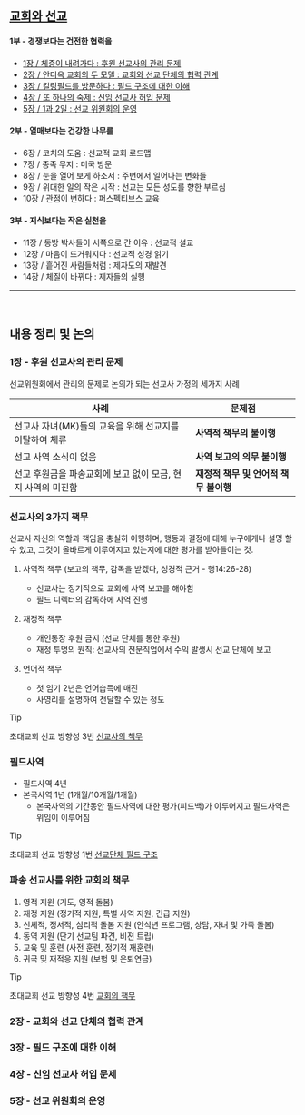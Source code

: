 ## [교회와 선교](https://www.duranno.us/view/goods.asp?cod=479794)
#### 1부 - 경쟁보다는 건전한 협력을
* [1장 / 체중이 내려가다 : 후원 선교사의 관리 문제](#1장---후원-선교사의-관리-문제)
* [2장 / 안디옥 교회의 두 모델 : 교회와 선교 단체의 협력 관계](#2장---교회와-선교-단체의-협력-관계)
* [3장 / 킬링필드를 방문하다 : 필드 구조에 대한 이해](#3장---필드-구조에-대한-이해)
* [4장 / 또 하나의 숙제 : 신임 선교사 허입 문제](#4장---신임-선교사-허입-문제)
* [5장 / 1과 2일 : 선교 위원회의 운영](#5장---선교-위원회의-운영)

#### 2부 - 열매보다는 건강한 나무를
* 6장 / 코치의 도움 : 선교적 교회 로드맵
* 7장 / 종족 무지 : 미국 방문
* 8장 / 눈을 열어 보게 하소서 : 주변에서 일어나는 변화들
* 9장 / 위대한 일의 작은 시작 : 선교는 모든 성도를 향한 부르심
* 10장 / 관점이 변하다 : 퍼스펙티브스 교육

#### 3부 - 지식보다는 작은 실천을
* 11장 / 동방 박사들이 서쪽으로 간 이유 : 선교적 설교
* 12장 / 마음이 뜨거워지다 : 선교적 성경 읽기
* 13장 / 흩어진 사람들처럼 : 제자도의 재발견
* 14장 / 체질이 바뀌다 : 제자들의 실행


----
<br/>

## 내용 정리 및 논의

### 1장 - 후원 선교사의 관리 문제

 선교위원회에서 관리의 문제로 논의가 되는 선교사 가정의 세가지 사례

| 사례 | 문제점 |
|------|--------|
| 선교사 자녀(MK)들의 교육을 위해 선교지를 이탈하여 체류 | **사역적 책무의 불이행** |
| 선교 사역 소식이 없음 | **사역 보고의 의무 불이행** |
| 선교 후원금을 파송교회에 보고 없이 모금, 현지 사역의 미진함 | **재정적 책무 및 언어적 책무 불이행** |

### 선교사의 3가지 책무

선교사 자신의 역할과 책임을 충실히 이행하며, 행동과 결정에 대해 누구에게나 설명 할 수 있고, 그것이 올바르게 이루어지고 있는지에 대한 평가를 받아들이는 것.

1. 사역적 책무 (보고의 책무, 감독을 받겠다, 성경적 근거 - 행14:26-28)
   * 선교사는 정기적으로 교회에 사역 보고를 해야함
   * 필드 디렉터의 감독하에 사역 진행

2. 재정적 책무
   * 개인통장 후원 금지 (선교 단체를 통한 후원)
   * 재정 투명의 원칙: 선교사의 전문직업에서 수익 발생시 선교 단체에 보고

3. 언어적 책무
   * 첫 임기 2년은 언어습득에 매진
   * 사영리를 설명하여 전달할 수 있는 정도

> [!TIP]
> 초대교회 선교 방향성 3번 [선교사의 책무](../../../README.md#선교사의-3가지-책무)

### 필드사역
* 필드사역 4년
* 본국사역 1년 (1개월/10개월/1개월)
  * 본국사역의 기간동안 필드사역에 대한 평가(피드백)가 이루어지고 필드사역은 위임이 이루어짐
> [!TIP]
> 초대교회 선교 방향성 1번 [선교단체 필드 구조](../../../README.md#-뉴저지초대교회-선교방향성)

### 파송 선교사를 위한 교회의 책무 

1. 영적 지원 (기도, 영적 돌봄)
2. 재정 지원 (정기적 지원, 특별 사역 지원, 긴급 지원)
3. 신체적, 정서적, 심리적 돌봄 지원 (안식년 프로그램, 상담, 자녀 및 가족 돌봄)
4. 동역 지원 (단기 선교팀 파견, 비젼 트립)
5. 교육 및 훈련 (사전 훈련, 정기적 재훈련)
6. 귀국 및 재적응 지원 (보험 및 은퇴연금)

> [!TIP]
> 초대교회 선교 방향성 4번 [교회의 책무](../../../README.md#파송-선교사를-향한-교회의-책무)

### 2장 - 교회와 선교 단체의 협력 관계


### 3장 - 필드 구조에 대한 이해


### 4장 - 신임 선교사 허입 문제


### 5장 - 선교 위원회의 운영

